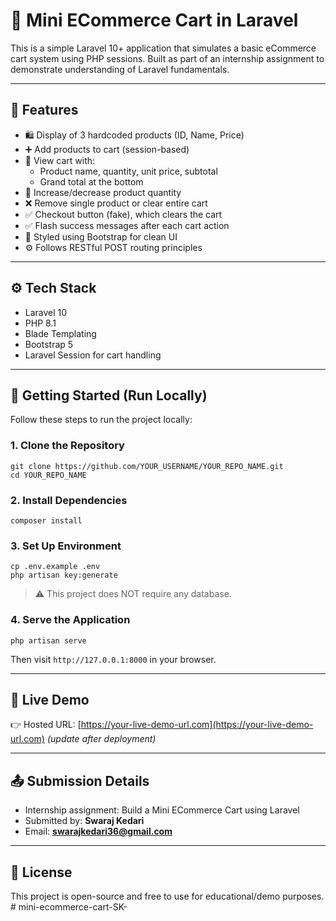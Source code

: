 
# 🛒 Mini ECommerce Cart in Laravel

This is a simple Laravel 10+ application that simulates a basic eCommerce cart system using PHP sessions. Built as part of an internship assignment to demonstrate understanding of Laravel fundamentals.

---

## 📌 Features

- 🛍️ Display of 3 hardcoded products (ID, Name, Price)
- ➕ Add products to cart (session-based)
- 🛒 View cart with:
  - Product name, quantity, unit price, subtotal
  - Grand total at the bottom
- 🔁 Increase/decrease product quantity
- ❌ Remove single product or clear entire cart
- ✅ Checkout button (fake), which clears the cart
- ✅ Flash success messages after each cart action
- 🎨 Styled using Bootstrap for clean UI
- ⚙️ Follows RESTful POST routing principles

---

## ⚙️ Tech Stack

- Laravel 10
- PHP 8.1
- Blade Templating
- Bootstrap 5
- Laravel Session for cart handling

---

## 🚀 Getting Started (Run Locally)

Follow these steps to run the project locally:

### 1. Clone the Repository

```
git clone https://github.com/YOUR_USERNAME/YOUR_REPO_NAME.git
cd YOUR_REPO_NAME
```

### 2. Install Dependencies

```
composer install
```

### 3. Set Up Environment

```
cp .env.example .env
php artisan key:generate
```

> ⚠️ This project does NOT require any database.

### 4. Serve the Application

```
php artisan serve
```

Then visit `http://127.0.0.1:8000` in your browser.

---

## 🔗 Live Demo

👉 Hosted URL: [https://your-live-demo-url.com](https://your-live-demo-url.com) *(update after deployment)*

---

## 📤 Submission Details

- Internship assignment: Build a Mini ECommerce Cart using Laravel
- Submitted by: **Swaraj Kedari**
- Email: **swarajkedari36@gmail.com**

---

## 📄 License

This project is open-source and free to use for educational/demo purposes.
#   m i n i - e c o m m e r c e - c a r t - S K -  
 
